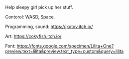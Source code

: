 Help sleepy girl pick up her stuff.

Contorol: WASD, Space.


Programming, sound: https://jkotov.itch.io/


Art: https://cokyfish.itch.io/


Font: https://fonts.google.com/specimen/Lilita+One?preview.text=lilita&preview.text_type=custom&query=lilita



